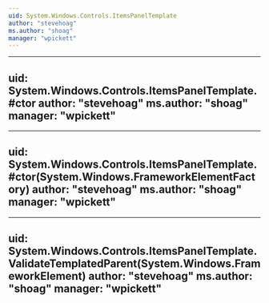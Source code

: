 ```yaml
---
uid: System.Windows.Controls.ItemsPanelTemplate
author: "stevehoag"
ms.author: "shoag"
manager: "wpickett"
---
```


---
uid: System.Windows.Controls.ItemsPanelTemplate.#ctor
author: "stevehoag"
ms.author: "shoag"
manager: "wpickett"
---

---
uid: System.Windows.Controls.ItemsPanelTemplate.#ctor(System.Windows.FrameworkElementFactory)
author: "stevehoag"
ms.author: "shoag"
manager: "wpickett"
---

---
uid: System.Windows.Controls.ItemsPanelTemplate.ValidateTemplatedParent(System.Windows.FrameworkElement)
author: "stevehoag"
ms.author: "shoag"
manager: "wpickett"
---
